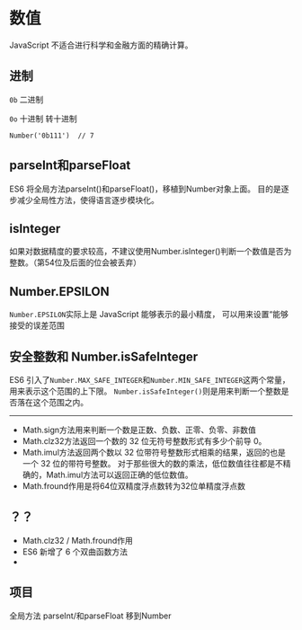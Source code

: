# 数值
JavaScript 不适合进行科学和金融方面的精确计算。
## 进制
`0b` 二进制  

`0o` 十进制
转十进制
```
Number('0b111')  // 7
```
## parseInt和parseFloat
ES6 将全局方法parseInt()和parseFloat()，移植到Number对象上面。
目的是逐步减少全局性方法，使得语言逐步模块化。

## isInteger

如果对数据精度的要求较高，不建议使用Number.isInteger()判断一个数值是否为整数。（第54位及后面的位会被丢弃）

## Number.EPSILON
`Number.EPSILON`实际上是 JavaScript 能够表示的最小精度， 可以用来设置“能够接受的误差范围

## 安全整数和 Number.isSafeInteger
ES6 引入了`Number.MAX_SAFE_INTEGER`和`Number.MIN_SAFE_INTEGER`这两个常量，用来表示这个范围的上下限。
`Number.isSafeInteger()`则是用来判断一个整数是否落在这个范围之内。

---
- Math.sign方法用来判断一个数是正数、负数、正零、负零、非数值
- Math.clz32方法返回一个数的 32 位无符号整数形式有多少个前导 0。
- Math.imul方法返回两个数以 32 位带符号整数形式相乘的结果，返回的也是一个 32 位的带符号整数。
 对于那些很大的数的乘法，低位数值往往都是不精确的，Math.imul方法可以返回正确的低位数值。
- Math.fround作用是将64位双精度浮点数转为32位单精度浮点数

## ？？
- Math.clz32 / Math.fround作用
- ES6 新增了 6 个双曲函数方法
- 
## 项目
全局方法 parseInt/和parseFloat 移到Number
